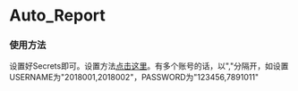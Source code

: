 # Auto_Report

### 使用方法
设置好Secrets即可。设置方法[点击这里](https://github.com/Bertramoon/Auto_Attendance/blob/main/README.md)。有多个账号的话，以","分隔开，如设置USERNAME为"2018001,2018002"，PASSWORD为"123456,7891011"
